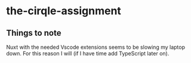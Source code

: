 # the-cirqle-assignment

## Things to note

Nuxt with the needed Vscode extensions seems to be slowing my laptop down. For this reason I will (if I have time add TypeScript later on).
